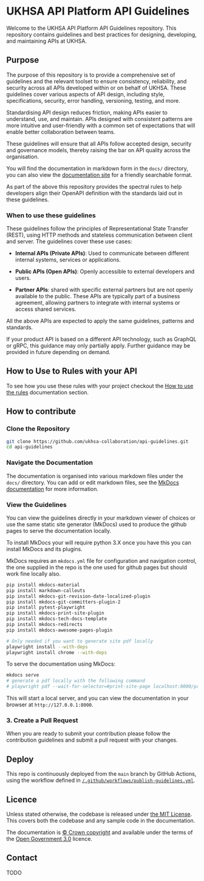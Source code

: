 # UKHSA API Platform API Guidelines

Welcome to the UKHSA API Platform API Guidelines repository. This repository contains guidelines and best practices for designing, developing, and maintaining APIs at UKHSA.

## Purpose

The purpose of this repository is to provide a comprehensive set of guidelines and the relevant toolset to ensure consistency, reliability, and security across all APIs developed within or on behalf of UKHSA. These guidelines cover various aspects of API design, including style, specifications, security, error handling, versioning, testing, and more.

Standardising API design reduces friction, making APIs easier to understand, use, and maintain. APIs designed with consistent patterns are more intuitive and user-friendly with a common set of expectations that will enable better collaboration between teams.

These guidelines will ensure that all APIs follow accepted design, security and governance models, thereby raising the bar on API quality across the organisation.

You will find the documentation in markdown form in the `docs/` directory, you can also view the [documentation site](https://ukhsa-collaboration.github.io/api-guidelines/) for a friendly searchable format.

As part of the above this repository provides the spectral rules to help developers align their OpenAPI definition with the standards laid out in these guidelines.

### When to use these guidelines

These guidelines follow the principles of Representational State Transfer (REST), using HTTP methods and stateless communication between client and server. The guidelines cover these use cases:

- **Internal APIs (Private APIs)**: Used to communicate between different internal systems, services or applications.

- **Public APIs (Open APIs)**: Openly accessible to external developers and users.

- **Partner APIs**: shared with specific external partners but are not openly available to the public. These APIs are typically part of a business agreement, allowing partners to integrate with internal systems or access shared services.

All the above APIs are expected to apply the same guidelines, patterns and standards.

If your product API is based on a different API technology, such as GraphQL or gRPC, this guidance may only partially apply. Further guidance may be provided in future depending on demand.

## How to Use to Rules with your API

To see how you use these rules with your project checkout the [How to use the rules](docs/spectral-rules/index.md#how-to-use-the-rules) documentation section.

## How to contribute

### Clone the Repository

``` sh
git clone https://github.com/ukhsa-collaboration/api-guidelines.git
cd api-guidelines
```

### Navigate the Documentation

The documentation is organised into various markdown files under the `docs/` directory. You can add or edit markdown files, see the [MkDocs documentation](https://www.mkdocs.org/user-guide/writing-your-docs/) for more information.

### View the Guidelines

You can view the guidelines directly in your markdown viewer of choices or use the same static site generator (MkDocs) used to produce the github pages to serve the documentation locally.

To install MkDocs your will require python 3.X once you have this you can install MkDocs and its plugins.

MkDocs requires an `mkdocs.yml` file for configuration and navigation control, the one supplied in the repo is the one used for github pages but should work fine locally also.

``` sh
pip install mkdocs-material
pip install markdown-callouts
pip install mkdocs-git-revision-date-localized-plugin
pip install mkdocs-git-committers-plugin-2
pip install pytest-playwright
pip install mkdocs-print-site-plugin
pip install mkdocs-tech-docs-template
pip install mkdocs-redirects
pip install mkdocs-awesome-pages-plugin

# Only needed if you want to generate site pdf locally
playwright install --with-deps
playwright install chrome --with-deps
```

To serve the documentation using MkDocs:

``` sh
mkdocs serve
# generate a pdf locally with the following command
# playwright pdf --wait-for-selector=#print-site-page localhost:8000/print_page/ docs/ukhsa-api-guidelines.pdf
```

This will start a local server, and you can view the documentation in your browser at `http://127.0.0.1:8000`.

### 3. Create a Pull Request

When you are ready to submit your contribution please follow the contribution guidelines and submit a pull request with your changes.

## Deploy

This repo is continuously deployed from the `main` branch by GitHub Actions, using the workflow defined in [`/.github/workflows/publish-guidelines.yml`](/.github/workflows/publish-guidelines.yml).

## Licence

Unless stated otherwise, the codebase is released under [the MIT License][mit].
This covers both the codebase and any sample code in the documentation.

The documentation is [© Crown copyright][copyright] and available under the terms
of the [Open Government 3.0][ogl] licence.

## Contact

TODO

[mit]: LICENCE
[copyright]: https://www.nationalarchives.gov.uk/information-management/re-using-public-sector-information/uk-government-licensing-framework/crown-copyright/
[ogl]: https://www.nationalarchives.gov.uk/doc/open-government-licence/version/3/